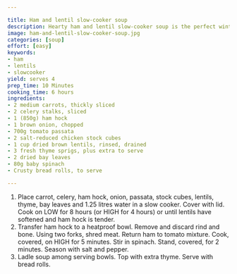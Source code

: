 ```yaml
---

title: Ham and lentil slow-cooker soup
description: Hearty ham and lentil slow-cooker soup is the perfect winter warmer.
image: ham-and-lentil-slow-cooker-soup.jpg
categories: [soup]
effort: [easy]
keywords:
- ham
- lentils
- slowcooker
yield: serves 4
prep_time: 10 Minutes
cooking_time: 6 hours
ingredients:
- 2 medium carrots, thickly sliced
- 2 celery stalks, sliced
- 1 (850g) ham hock
- 1 brown onion, chopped
- 700g tomato passata
- 2 salt-reduced chicken stock cubes
- 1 cup dried brown lentils, rinsed, drained
- 3 fresh thyme sprigs, plus extra to serve
- 2 dried bay leaves
- 80g baby spinach
- Crusty bread rolls, to serve

---
```


1. Place carrot, celery, ham hock, onion, passata, stock cubes, lentils, thyme, bay leaves and 1.25 litres water in a slow cooker. Cover with lid. Cook on LOW for 8 hours (or HIGH for 4 hours) or until lentils have softened and ham hock is tender.
2. Transfer ham hock to a heatproof bowl. Remove and discard rind and bone. Using two forks, shred meat. Return ham to tomato mixture. Cook, covered, on HIGH for 5 minutes. Stir in spinach. Stand, covered, for 2 minutes. Season with salt and pepper.
3. Ladle soup among serving bowls. Top with extra thyme. Serve with bread rolls.

